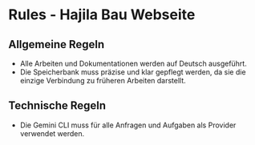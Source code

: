 # Rules - Hajila Bau Webseite

## Allgemeine Regeln
- Alle Arbeiten und Dokumentationen werden auf Deutsch ausgeführt.
- Die Speicherbank muss präzise und klar gepflegt werden, da sie die einzige Verbindung zu früheren Arbeiten darstellt.

## Technische Regeln
- Die Gemini CLI muss für alle Anfragen und Aufgaben als Provider verwendet werden.
